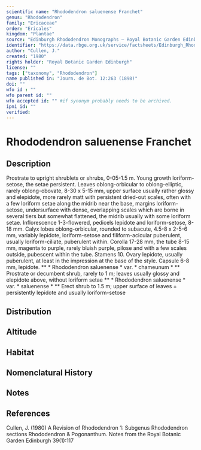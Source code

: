 ```yaml
---
scientific name: "Rhododendron saluenense Franchet"
genus: "Rhododendron"
family: "Ericaceae"
order: "Ericales"
kingdom: "Plantae"
source: "Edinburgh Rhododendron Monographs – Royal Botanic Garden Edinburgh"
identifier: "https://data.rbge.org.uk/service/factsheets/Edinburgh_Rhododendron_Monographs.xhtml"
author: "Cullen, J."
created: "1980"
rights holder: "Royal Botanic Garden Edinburgh"
license: ""
tags: ["taxonomy", "Rhododendron"]
name published in: "Journ. de Bot. 12:263 (1898)"
doi: ""
wfo id : ""
wfo parent id: ""
wfo accepted id: "" #if synonym probably needs to be archived.                      
ipni id: ""
verified:
---
```


                       

# Rhododendron saluenense Franchet

## Description
Prostrate to upright shrublets or shrubs, 0-05-1.5 m. Young growth loriform-setose, the setae persistent. Leaves oblong-orbicular to oblong-elliptic, rarely oblong-obovate, 8-30 x 5-15 mm, upper surface usually rather glossy and elepidote, more rarely matt with persistent dried-out scales, often with a few loriform setae along the midrib near the base, margins loriform-setose, undersurface with dense, overlapping scales which are borne in several tiers but somewhat flattened, the midrib usually with some loriform setae. Inflorescence 1-3-flowered, pedicels lepidote and loriform-setose, 8-18 mm. Calyx lobes oblong-orbicular, rounded to subacute, 4.5-8 x 2-5-6 mm, variably lepidote, loriform-setose and filiform-acicular puberulent, usually loriform-ciliate, puberulent within. Corolla 17-28 mm, the tube 8-15 mm, magenta to purple, rarely bluish purple, pilose and with a few scales outside, pubescent within the tube. Stamens 10. Ovary lepidote, usually puberulent, at least in the impression at the base of the style. Capsule 6-8 mm, lepidote. ** * Rhododendron saluenense * var. * chameunum * ** Prostrate or decumbent shrub, rarely to 1 m; leaves usually glossy and elepidote above, without loriform setae ** * Rhododendron saluenense * var. * saluenense * ** Erect shrub to 1.5 m; upper surface of leaves ± persistently lepidote and usually loriform-setose

## Distribution


## Altitude


## Habitat


## Nomenclatural History

                       
## Notes


## References

Cullen, J. (1980) A Revision of Rhododendron 1: Subgenus Rhododendron sections Rhododendron & Pogonanthum. Notes from the Royal Botanic Garden Edinburgh 39(1):117
